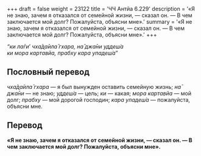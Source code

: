 +++
draft = false
weight = 23122
title = 'ЧЧ Антйа 6.229'
description = '«Я не знаю, зачем я отказался от семейной жизни, — сказал он. — В чем заключается мой долг? Пожалуйста, объясни мне».'
summary = '«Я не знаю, зачем я отказался от семейной жизни, — сказал он. — В чем заключается мой долг? Пожалуйста, объясни мне».'
+++

_“ки ла̄ги_’ _чха̄д̣а̄ила̄ гхара,_ _на̄ джа̄ни уддеш́а  
ки мора картавйа,_ _прабху кара упадеш́а_”

## Пословный перевод

_чха̄д̣а̄ила̄_ _гхара_ — я был вынужден оставить семейную жизнь; _на̄_ _джа̄ни_ — не знаю; _уддеш́а_ — цель; _ки_ — какая; _мора_ _картавйа_ — мой долг; _прабху_ — мой дорогой господин; _кара_ _упадеш́а_ — пожалуйста, объясни мне.

## Перевод

**«Я не знаю, зачем я отказался от семейной жизни, — сказал он. — В чем заключается мой долг? Пожалуйста, объясни мне».**
